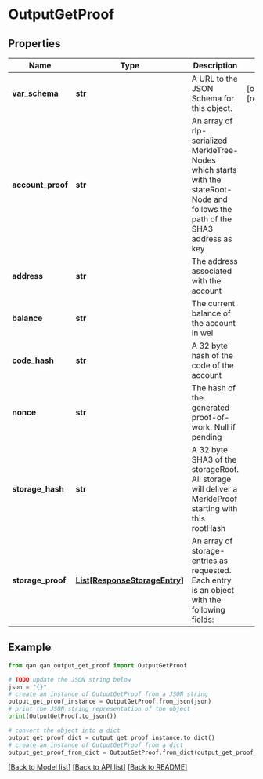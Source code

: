 # OutputGetProof


## Properties

Name | Type | Description | Notes
------------ | ------------- | ------------- | -------------
**var_schema** | **str** | A URL to the JSON Schema for this object. | [optional] [readonly] 
**account_proof** | **str** | An array of rlp-serialized MerkleTree-Nodes which starts with the stateRoot-Node and follows the path of the SHA3 address as key | 
**address** | **str** | The address associated with the account | 
**balance** | **str** | The current balance of the account in wei | 
**code_hash** | **str** | A 32 byte hash of the code of the account | 
**nonce** | **str** | The hash of the generated proof-of-work. Null if pending | 
**storage_hash** | **str** | A 32 byte SHA3 of the storageRoot. All storage will deliver a MerkleProof starting with this rootHash | 
**storage_proof** | [**List[ResponseStorageEntry]**](ResponseStorageEntry.md) | An array of storage-entries as requested. Each entry is an object with the following fields: | 

## Example

```python
from qan.qan.output_get_proof import OutputGetProof

# TODO update the JSON string below
json = "{}"
# create an instance of OutputGetProof from a JSON string
output_get_proof_instance = OutputGetProof.from_json(json)
# print the JSON string representation of the object
print(OutputGetProof.to_json())

# convert the object into a dict
output_get_proof_dict = output_get_proof_instance.to_dict()
# create an instance of OutputGetProof from a dict
output_get_proof_from_dict = OutputGetProof.from_dict(output_get_proof_dict)
```
[[Back to Model list]](../README.md#documentation-for-models) [[Back to API list]](../README.md#documentation-for-api-endpoints) [[Back to README]](../README.md)


